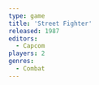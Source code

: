 ```yaml
---
type: game
title: 'Street Fighter'
released: 1987
editors: 
  - Capcom
players: 2
genres:
  - Combat
---
```

